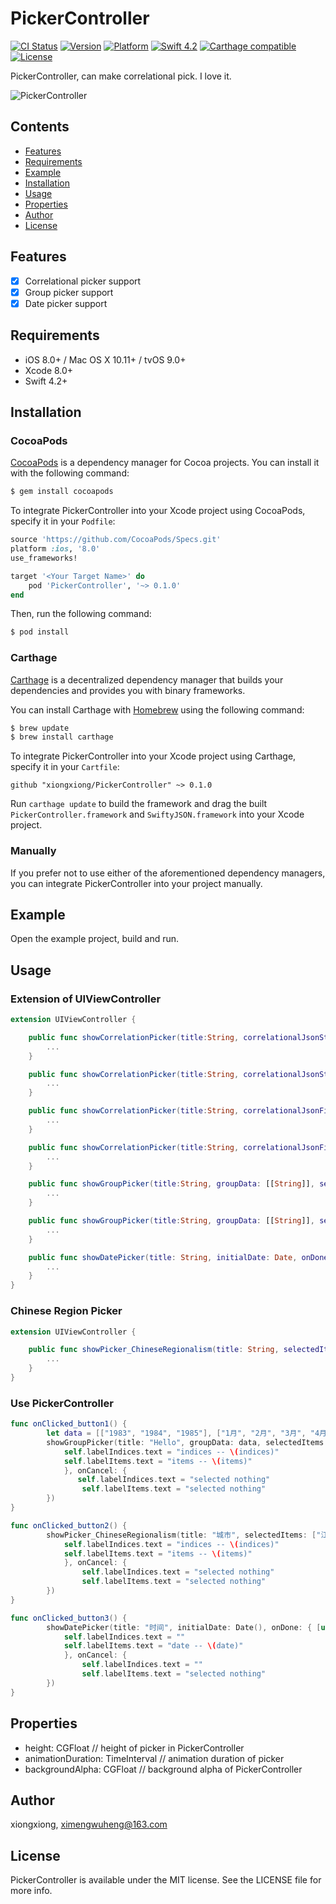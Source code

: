# PickerController

[![CI Status](http://img.shields.io/travis/wonderbear/PickerController.svg?style=flat)](https://travis-ci.org/wonderbear/PickerController) [![Version](https://img.shields.io/cocoapods/v/PickerController.svg?style=flat)](http://cocoapods.org/pods/PickerController) [![Platform](https://img.shields.io/cocoapods/p/PickerController.svg?style=flat)](http://cocoapods.org/pods/PickerController)
[![Swift 4.2](https://img.shields.io/badge/Swift-4.2-orange.svg?style=flat)](https://developer.apple.com/swift/) [![Carthage compatible](https://img.shields.io/badge/Carthage-compatible-4BC51D.svg?style=flat)](https://github.com/Carthage/Carthage) [![License](https://img.shields.io/cocoapods/l/PickerController.svg?style=flat)](http://cocoapods.org/pods/PickerController)

PickerController, can make correlational pick. I love it.

![PickerController](/ScreenShot/PickerController.gif "PickerController")

## Contents

- [Features](#features)
- [Requirements](#requirements)
- [Example](#example)
- [Installation](#installation)
- [Usage](#usage)
- [Properties](#properties)
- [Author](#author)
- [License](#license)

## Features

- [x] Correlational picker support
- [x] Group picker support
- [x] Date picker support

## Requirements

- iOS 8.0+ / Mac OS X 10.11+ / tvOS 9.0+
- Xcode 8.0+
- Swift 4.2+

## Installation

### CocoaPods

[CocoaPods](http://cocoapods.org) is a dependency manager for Cocoa projects. You can install it with the following command:

```bash
$ gem install cocoapods
```

To integrate PickerController into your Xcode project using CocoaPods, specify it in your `Podfile`:

```ruby
source 'https://github.com/CocoaPods/Specs.git'
platform :ios, '8.0'
use_frameworks!

target '<Your Target Name>' do
    pod 'PickerController', '~> 0.1.0'
end
```

Then, run the following command:

```bash
$ pod install
```

### Carthage

[Carthage](https://github.com/Carthage/Carthage) is a decentralized dependency manager that builds your dependencies and provides you with binary frameworks.

You can install Carthage with [Homebrew](http://brew.sh/) using the following command:

```bash
$ brew update
$ brew install carthage
```

To integrate PickerController into your Xcode project using Carthage, specify it in your `Cartfile`:

```ogdl
github "xiongxiong/PickerController" ~> 0.1.0
```

Run `carthage update` to build the framework and drag the built `PickerController.framework` and `SwiftyJSON.framework` into your Xcode project.

### Manually

If you prefer not to use either of the aforementioned dependency managers, you can integrate PickerController into your project manually.

## Example

Open the example project, build and run.

## Usage

### Extension of UIViewController
```swift
extension UIViewController {

    public func showCorrelationPicker(title:String, correlationalJsonStr: String, selectedItems: [String], onDone: ClosureDone? = nil, onCancel: ClosureCancel? = nil) {
        ...
    }

    public func showCorrelationPicker(title:String, correlationalJsonStr: String, selectedIndices: [Int], onDone: ClosureDone? = nil, onCancel: ClosureCancel? = nil) {
        ...
    }

    public func showCorrelationPicker(title:String, correlationalJsonFile: String, selectedItems: [String], onDone: ClosureDone? = nil, onCancel: ClosureCancel? = nil) {
        ...
    }

    public func showCorrelationPicker(title:String, correlationalJsonFile: String, selectedIndices: [Int], onDone: ClosureDone? = nil, onCancel: ClosureCancel? = nil) {
        ...
    }

    public func showGroupPicker(title:String, groupData: [[String]], selectedItems: [String], onDone: ClosureDone? = nil, onCancel: ClosureCancel? = nil) {
        ...
    }

    public func showGroupPicker(title:String, groupData: [[String]], selectedIndices: [Int], onDone: ClosureDone? = nil, onCancel: ClosureCancel? = nil) {
        ...
    }

    public func showDatePicker(title: String, initialDate: Date, onDone: ClosureDateDone? = nil, onCancel: ClosureCancel? = nil) {
        ...
    }
}
```

### Chinese Region Picker

```swift
extension UIViewController {

    public func showPicker_ChineseRegionalism(title: String, selectedItems: [String], onDone: ClosureDone? = nil, onCancel: ClosureCancel? = nil) {
        ...
    }
}
```

### Use PickerController

```swift
func onClicked_button1() {
        let data = [["1983", "1984", "1985"], ["1月", "2月", "3月", "4月", "5月", "6月", "7月", "8月", "9月", "10月", "11月", "12月"]]
        showGroupPicker(title: "Hello", groupData: data, selectedItems: ["1984", "6月"], onDone: { [unowned self] (indices, items) in
            self.labelIndices.text = "indices -- \(indices)"
            self.labelItems.text = "items -- \(items)"
            }, onCancel: {
               self.labelIndices.text = "selected nothing"
                self.labelItems.text = "selected nothing"
        })
}

func onClicked_button2() {
        showPicker_ChineseRegionalism(title: "城市", selectedItems: ["江苏", "无锡"], onDone: { [unowned self] (indices, items) in
            self.labelIndices.text = "indices -- \(indices)"
            self.labelItems.text = "items -- \(items)"
            }, onCancel: {
                self.labelIndices.text = "selected nothing"
                self.labelItems.text = "selected nothing"
        })
}

func onClicked_button3() {
        showDatePicker(title: "时间", initialDate: Date(), onDone: { [unowned self] (date) in
            self.labelIndices.text = ""
            self.labelItems.text = "date -- \(date)"
            }, onCancel: {
                self.labelIndices.text = ""
                self.labelItems.text = "selected nothing"
        })
}
```

## Properties

- height: CGFloat // height of picker in PickerController
- animationDuration: TimeInterval // animation duration of picker
- backgroundAlpha: CGFloat // background alpha of PickerController

## Author

xiongxiong, ximengwuheng@163.com

## License

PickerController is available under the MIT license. See the LICENSE file for more info.
